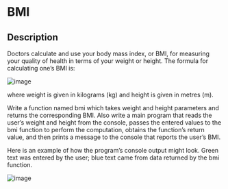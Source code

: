 # BMI

## Description

Doctors calculate and use your body mass index, or BMI, for measuring your quality of health in terms of your weight or height. The formula for calculating one’s BMI is:

![image](https://user-images.githubusercontent.com/86201781/128756810-59654737-a6e7-4934-bbbf-78f5ce990690.png)

where weight is given in kilograms (kg) and height is given in metres (m).

Write a function named bmi which takes weight and height parameters and returns the corresponding BMI. Also write a main program that reads the user’s weight and height from the console, passes the entered values to the bmi function to perform the computation, obtains the function’s return value, and then prints a message to the console that reports the user’s BMI.

Here is an example of how the program’s console output might look. Green text was entered by the user;
blue text came from data returned by the bmi function.

![image](https://user-images.githubusercontent.com/86201781/128757132-9b8736ed-5733-4cd5-8e6f-add763f4592a.png)

